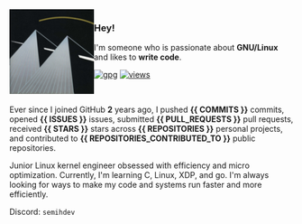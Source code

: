 <img align="left" src="https://raw.githubusercontent.com/sesocell/sesocell/master/i860_small.png">

### Hey!

I'm someone who is passionate about **GNU/Linux** and likes to **write code**.

[![gpg](https://img.shields.io/badge/pgp-D7E6F549DF489AB8-313131?style=flat&labelColor=545454&color=313131)](https://github.com/sesocell.gpg) [![views](https://komarev.com/ghpvc/?username=sesocell&style=flat&color=313131&label=views)](https://github.com/sesocell)

<br>

Ever since I joined GitHub **2** years ago, I pushed **{{ COMMITS }}** commits, opened **{{ ISSUES }}** issues, submitted **{{ PULL_REQUESTS }}** pull requests, received **{{ STARS }}** stars across **{{ REPOSITORIES }}** personal projects, and contributed to **{{ REPOSITORIES_CONTRIBUTED_TO }}** public repositories.

Junior Linux kernel engineer obsessed with efficiency and micro optimization. Currently, I'm learning C, Linux, XDP, and go. I'm always looking for ways to make my code and systems run faster and more efficiently.

Discord: `semihdev`
